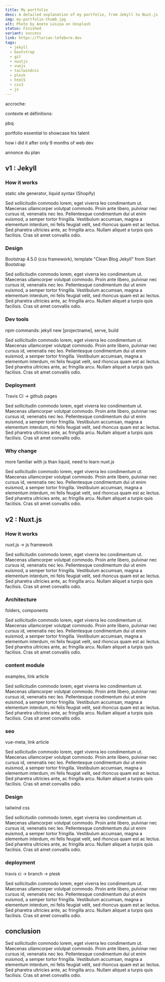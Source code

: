 ```yaml
---
title: My portfolio
desc: A detailed explanation of my portfolio, from Jekyll to Nuxt.js
img: my-portfolio-thumb.jpg
alt: Photo by Anete Lūsiņa on Unsplash
status: Finished
variant: success
link: https://florian-lefebvre.dev
tags:
  - jekyll
  - bootstrap
  - git
  - nuxtjs
  - vuejs
  - tailwindcss
  - plesk
  - html5
  - css3
  - js
---
```


accroche:

contexte et définitions:

pbq:


portfolio essential to showcase his talent

how i did it after only 9 months of web dev

annonce du plan

<image-comparator :folder="dir" leftImage="my-portfolio-old.png" rightImage="my-portfolio-new.png" leftLabel="Old (Bootstrap)" rightLabel="New (Tailwind Css)" leftalt="Old Bootstrap design" rightalt="New Tailwind Css design"></image-comparator>

## v1 : Jekyll

### How it works

static site generator, liquid syntax (Shopify)

Sed sollicitudin commodo lorem, eget viverra leo condimentum ut. Maecenas ullamcorper volutpat commodo. Proin ante libero, pulvinar nec cursus id, venenatis nec leo. Pellentesque condimentum dui ut enim euismod, a semper tortor fringilla. Vestibulum accumsan, magna a elementum interdum, mi felis feugiat velit, sed rhoncus quam est ac lectus. Sed pharetra ultricies ante, ac fringilla arcu. Nullam aliquet a turpis quis facilisis. Cras sit amet convallis odio.

### Design

Bootstrap 4.5.0 (css framework), template "Clean Blog Jekyll" from Start Bootstrap

Sed sollicitudin commodo lorem, eget viverra leo condimentum ut. Maecenas ullamcorper volutpat commodo. Proin ante libero, pulvinar nec cursus id, venenatis nec leo. Pellentesque condimentum dui ut enim euismod, a semper tortor fringilla. Vestibulum accumsan, magna a elementum interdum, mi felis feugiat velit, sed rhoncus quam est ac lectus. Sed pharetra ultricies ante, ac fringilla arcu. Nullam aliquet a turpis quis facilisis. Cras sit amet convallis odio.

### Dev tools

npm commands: jekyll new \[projectname\], serve, build

Sed sollicitudin commodo lorem, eget viverra leo condimentum ut. Maecenas ullamcorper volutpat commodo. Proin ante libero, pulvinar nec cursus id, venenatis nec leo. Pellentesque condimentum dui ut enim euismod, a semper tortor fringilla. Vestibulum accumsan, magna a elementum interdum, mi felis feugiat velit, sed rhoncus quam est ac lectus. Sed pharetra ultricies ante, ac fringilla arcu. Nullam aliquet a turpis quis facilisis. Cras sit amet convallis odio.

### Deployment

Travis CI -> github pages

Sed sollicitudin commodo lorem, eget viverra leo condimentum ut. Maecenas ullamcorper volutpat commodo. Proin ante libero, pulvinar nec cursus id, venenatis nec leo. Pellentesque condimentum dui ut enim euismod, a semper tortor fringilla. Vestibulum accumsan, magna a elementum interdum, mi felis feugiat velit, sed rhoncus quam est ac lectus. Sed pharetra ultricies ante, ac fringilla arcu. Nullam aliquet a turpis quis facilisis. Cras sit amet convallis odio.

### Why change

more familiar with js than liquid, need to learn nuxt.js

Sed sollicitudin commodo lorem, eget viverra leo condimentum ut. Maecenas ullamcorper volutpat commodo. Proin ante libero, pulvinar nec cursus id, venenatis nec leo. Pellentesque condimentum dui ut enim euismod, a semper tortor fringilla. Vestibulum accumsan, magna a elementum interdum, mi felis feugiat velit, sed rhoncus quam est ac lectus. Sed pharetra ultricies ante, ac fringilla arcu. Nullam aliquet a turpis quis facilisis. Cras sit amet convallis odio.

## v2 : Nuxt.js

### How it works

nuxt.js -> js framework

Sed sollicitudin commodo lorem, eget viverra leo condimentum ut. Maecenas ullamcorper volutpat commodo. Proin ante libero, pulvinar nec cursus id, venenatis nec leo. Pellentesque condimentum dui ut enim euismod, a semper tortor fringilla. Vestibulum accumsan, magna a elementum interdum, mi felis feugiat velit, sed rhoncus quam est ac lectus. Sed pharetra ultricies ante, ac fringilla arcu. Nullam aliquet a turpis quis facilisis. Cras sit amet convallis odio.

### Architecture

folders, components

Sed sollicitudin commodo lorem, eget viverra leo condimentum ut. Maecenas ullamcorper volutpat commodo. Proin ante libero, pulvinar nec cursus id, venenatis nec leo. Pellentesque condimentum dui ut enim euismod, a semper tortor fringilla. Vestibulum accumsan, magna a elementum interdum, mi felis feugiat velit, sed rhoncus quam est ac lectus. Sed pharetra ultricies ante, ac fringilla arcu. Nullam aliquet a turpis quis facilisis. Cras sit amet convallis odio.

### content module

examples, link article

Sed sollicitudin commodo lorem, eget viverra leo condimentum ut. Maecenas ullamcorper volutpat commodo. Proin ante libero, pulvinar nec cursus id, venenatis nec leo. Pellentesque condimentum dui ut enim euismod, a semper tortor fringilla. Vestibulum accumsan, magna a elementum interdum, mi felis feugiat velit, sed rhoncus quam est ac lectus. Sed pharetra ultricies ante, ac fringilla arcu. Nullam aliquet a turpis quis facilisis. Cras sit amet convallis odio.

### seo

vue-meta, link article

Sed sollicitudin commodo lorem, eget viverra leo condimentum ut. Maecenas ullamcorper volutpat commodo. Proin ante libero, pulvinar nec cursus id, venenatis nec leo. Pellentesque condimentum dui ut enim euismod, a semper tortor fringilla. Vestibulum accumsan, magna a elementum interdum, mi felis feugiat velit, sed rhoncus quam est ac lectus. Sed pharetra ultricies ante, ac fringilla arcu. Nullam aliquet a turpis quis facilisis. Cras sit amet convallis odio.

### Design

tailwind css

Sed sollicitudin commodo lorem, eget viverra leo condimentum ut. Maecenas ullamcorper volutpat commodo. Proin ante libero, pulvinar nec cursus id, venenatis nec leo. Pellentesque condimentum dui ut enim euismod, a semper tortor fringilla. Vestibulum accumsan, magna a elementum interdum, mi felis feugiat velit, sed rhoncus quam est ac lectus. Sed pharetra ultricies ante, ac fringilla arcu. Nullam aliquet a turpis quis facilisis. Cras sit amet convallis odio.

### deployment

travis ci -> branch -> plesk

Sed sollicitudin commodo lorem, eget viverra leo condimentum ut. Maecenas ullamcorper volutpat commodo. Proin ante libero, pulvinar nec cursus id, venenatis nec leo. Pellentesque condimentum dui ut enim euismod, a semper tortor fringilla. Vestibulum accumsan, magna a elementum interdum, mi felis feugiat velit, sed rhoncus quam est ac lectus. Sed pharetra ultricies ante, ac fringilla arcu. Nullam aliquet a turpis quis facilisis. Cras sit amet convallis odio.

## conclusion

Sed sollicitudin commodo lorem, eget viverra leo condimentum ut. Maecenas ullamcorper volutpat commodo. Proin ante libero, pulvinar nec cursus id, venenatis nec leo. Pellentesque condimentum dui ut enim euismod, a semper tortor fringilla. Vestibulum accumsan, magna a elementum interdum, mi felis feugiat velit, sed rhoncus quam est ac lectus. Sed pharetra ultricies ante, ac fringilla arcu. Nullam aliquet a turpis quis facilisis. Cras sit amet convallis odio.
